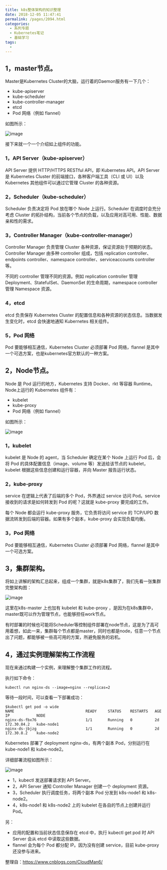 ```yaml
---
title: k8s整体架构的知识整理
date: 2018-12-05 11:47:41
permalink: /pages/2094.html
categories:
  - 系列专题
  - Kubernetes笔记
  - 基础学习
tags:
  - 
---
```


## 1，master节点。

Master是Kubernetes Cluster的大脑，运行着的Daemon服务有一下几个：

- kube-apiserver
- kube-scheduler
- kube-controller-manager
- etcd
- Pod 网络（例如 flannel）

如图所示：

![image](https://tva3.sinaimg.cn/large/008k1Yt0ly1gs3m9dqbx2j60lq0re41802.jpg)

接下来就一个一个介绍如上组件的功能。

### 1，API Server（kube-apiserver）

API Server 提供 HTTP/HTTPS RESTful API，即 Kubernetes API。API Server 是 Kubernetes Cluster 的前端接口，各种客户端工具（CLI 或 UI）以及 Kubernetes 其他组件可以通过它管理 Cluster 的各种资源。

### 2，Scheduler（kube-scheduler）

Scheduler 负责决定将 Pod 放在哪个 Node 上运行。Scheduler 在调度时会充分考虑 Cluster 的拓扑结构，当前各个节点的负载，以及应用对高可用、性能、数据亲和性的需求。

### 3，Controller Manager（kube-controller-manager）

Controller Manager 负责管理 Cluster 各种资源，保证资源处于预期的状态。Controller Manager 由多种 controller 组成，包括 replication controller、endpoints controller、namespace controller、serviceaccounts controller 等。



不同的 controller 管理不同的资源。例如 replication controller 管理 Deployment、StatefulSet、DaemonSet 的生命周期，namespace controller 管理 Namespace 资源。

### 4，etcd

etcd 负责保存 Kubernetes Cluster 的配置信息和各种资源的状态信息。当数据发生变化时，etcd 会快速地通知 Kubernetes 相关组件。

### 5，Pod 网络

Pod 要能够相互通信，Kubernetes Cluster 必须部署 Pod 网络，flannel 是其中一个可选方案，也是kubernetes官方默认的一种方案。

## 2，Node节点。

Node 是 Pod 运行的地方，Kubernetes 支持 Docker、rkt 等容器 Runtime。 Node上运行的 Kubernetes 组件有：

- kubelet
- kube-proxy
- Pod 网络（例如 flannel）

如图所示：

![image](https://tva4.sinaimg.cn/large/008k1Yt0ly1gs3m9is565j30le0raac8.jpg)

### 1，kubelet

kubelet 是 Node 的 agent，当 Scheduler 确定在某个 Node 上运行 Pod 后，会将 Pod 的具体配置信息（image、volume 等）发送给该节点的 kubelet，kubelet 根据这些信息创建和运行容器，并向 Master 报告运行状态。

### 2，kube-proxy

service 在逻辑上代表了后端的多个 Pod，外界通过 service 访问 Pod。service 接收到的请求是如何转发到 Pod 的呢？这就是 kube-proxy 要完成的工作。



每个 Node 都会运行 kube-proxy 服务，它负责将访问 service 的 TCP/UPD 数据流转发到后端的容器。如果有多个副本，kube-proxy 会实现负载均衡。

### 3，Pod 网络

Pod 要能够相互通信，Kubernetes Cluster 必须部署 Pod 网络，flannel 是其中一个可选方案。

## 3，集群架构。

将如上讲解的架构汇总起来，组成一个集群，就是k8s集群了，我们先看一张集群完整架构图：

![image](https://tvax3.sinaimg.cn/large/008k1Yt0ly1gs3m9oqtjfj30ya0tctcw.jpg)

这里在k8s-master 上也加有 kubelet 和 kube-proxy ，是因为在k8s集群中，master既可以作为管理节点，也能够担任work节点。

有时部署的时候也可能将Scheduler等控制组件部署在node节点，这是为了高可用着想，如此一来，集群每个节点都是master，同时也都是node，任意一个节点出了问题，都能够被一些高可用的方案，所避免服务的宕机。

## 4，通过实例理解架构工作流程

现在来通过构建一个实例，来理解整个集群工作的流程。

执行如下命令：

```
kubectl run nginx-ds --image=nginx --replicas=2
```

等待一段时间，可以查看一下部署成功：

```
$kubectl get pod -o wide
NAME                                READY     STATUS    RESTARTS   AGE       IP            NODE
nginx-ds-fbx76                      1/1       Running   0          2d        172.30.84.2   kube-node1
nginx-ds-jbjzg                      1/1       Running   0          2d        172.30.8.2    kube-node2
```

Kubernetes 部署了 deployment nginx-ds，有两个副本 Pod，分别运行在 kube-node1 和 kube-node2。

详细部署流程如图所示：

![image](https://tvax2.sinaimg.cn/large/008k1Yt0ly1gs3m9wp4kyj30xo0swaf2.jpg)

- 1，kubectl 发送部署请求到 API Server。
- 2，API Server 通知 Controller Manager 创建一个 deployment 资源。
- 3，Scheduler 执行调度任务，将两个副本 Pod 分发到 k8s-node1 和 k8s-node2。
- 4，k8s-node1 和 k8s-node2 上的 kubelet 在各自的节点上创建并运行 Pod。

另：

- 应用的配置和当前状态信息保存在 etcd 中，执行 kubectl get pod 时 API Server 会从 etcd 中读取这些数据。
- flannel 会为每个 Pod 都分配 IP。因为没有创建 service，目前 kube-proxy 还没参与进来。

整理自：https://www.cnblogs.com/CloudMan6/

